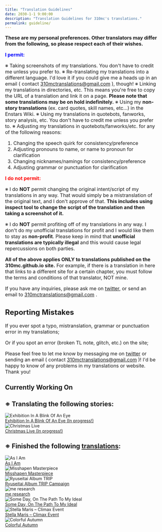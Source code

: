 ```yaml
---
title: "Translation Guidelines"
date: 2030-1-1 9:00:00
description: "Translation Guidelines for 310mc's translations."
permalink: guideline/
---
```




<style>
.intro {
  font-size:16px;
}
</style>

<div class="intro">
<p><b>These are my personal preferences. Other translators may differ from the following, so please respect each of their wishes.</b></p>
<p style="color:blue"><b>I permit:</b></p>

※ Taking screenshots of my translations. You don't have to credit me unless you prefer to.
※ Re-translating my translations into a different language. I'd love it if you could give me a heads up in an email ( contact 310mctranslations@gmail.com ), though!
※ Linking my translations in directories, etc. This means you're free to copy the URL of a translation and link it on a page. __Please note that some translations may be on hold indefinitely.__
※ Using my __non-story translations__ (ex. card quotes, skill names, etc...) in the Enstars Wiki.
※ Using my translations in quotebots, fanworks, story analysis, etc. You don't have to credit me unless you prefer to.
※ Adjusting my translations in quotebots/fanworks/etc. for any of the following reasons:
1. Changing the speech quirk for consistency/preference
2. Adjusting pronouns to name, or name to pronoun for clarification
3. Changing nicknames/namings for consistency/preference
4. Adjusting grammar or punctuation for clarification

<p style="color:red"><b>I do not permit:</b></p>

※ I do __NOT__ permit changing the original intent/script of my translations in any way. That would simply be a mistranslation of the original text, and I don't approve of that. __This includes using inspect tool to change the script of the translation and then taking a screenshot of it.__

※ I do __NOT__ permit profiting off of my translations in any way. I don't do my unofficial translations for profit and I would like them to stay as __non-profit__. Please keep in mind that __unofficial translations are typically illegal__ and this would cause legal repercussions on both parties.

__All of the above applies ONLY to translations published on the 310mc.github.io site.__ For example, if there is a translation in here that links to a different site for a certain chapter, you must follow the terms and conditions of that translator, NOT mine.

If you have any inquiries, please ask me on <a href="https://twitter.com/310mc1" target="_blank">twitter</a>, or send an email to 310mctranslations@gmail.com .

## Reporting Mistakes

If you ever spot a typo, mistranslation, grammar or punctuation error in my translations;

Or if you spot an error (broken TL note, glitch, etc.) on the site;

Please feel free to let me know by messaging me on <a href="https://twitter.com/310mc1" target="_blank">twitter</a> or sending an email ( contact 310mctranslations@gmail.com )! I'd be happy to know of any problems in my translations or website. Thank you!
</div>

## Currently Working On

<h2>※ Translating the following stories:</h2>

<div class="stories">
<div class="story">
    <div class="thumbimage">
        <img
            src="/img/es/scoutstory/blinkexhibition/reibcgframe_300px.jpg"
            alt="Exhibition In A Blink Of An Eye"
        />
    </div>
    <a href="/exhibition_in_a_blink" class="storyName" target="_blank">
        <span>Exhibition In A Blink Of An Eye (In progress!)</span>
        <span class="read soon"></span>
    </a>
</div>
<div class="story">
    <div class="thumbimage">
        <img
            src="/img/es/eventstory/christmaslive/tetorabcgframe_300px.jpg"
            alt="Christmas Live"
        />
    </div>
    <a href="" class="storyName" target="_blank">
        <span>Christmas Live (In progress!)</span>
        <span class="read soon"></span>
    </a>
</div>
<!--<div class="story">
    <div class="thumbimage">
        <img
            src="/img/es/idolstory/aherotoo/c2.jpg"
            alt="Chiaki-related stories"
        />
    </div>
    <a href="" class="storyName" target="_blank">
        <span>Chiaki-related stories</span>
        <span class="read soon"></span>
    </a>
</div>
<div class="story">
    <div class="thumbimage">
        <img
            src="/img/es/idolstory/stayingtrue/c2.jpg"
            alt="Midori-related stories"
        />
    </div>
    <a href="" class="storyName" target="_blank">
        <span>Midori-related stories</span>
        <span class="read soon"></span>
    </a>
</div>
<div class="story">
    <div class="thumbimage">
        <img
            src="/img/es/scoutstory/sportssurvivors/mitsurubcgframe_300px.jpg"
            alt="Sports Survivors"
        />
    </div>
    <a href="" class="storyName" target="_blank">
        <span>Sports Survivors (In Progress!)</span>
        <span class="read soon"></span>
    </a>
</div>
<div class="story">
    <div class="thumbimage">
        <img
            src="/img/es/eventstory/escapemansion/kogabcgframe_300px.jpg"
            alt="Escape Mansion"
        />
    </div>
    <a href="/" class="storyName" target="_blank">
        <span>Escape Mansion (In Progress!)</span>
        <span class="read soon"></span>
    </a>
</div>
<div class="story">
    <div class="thumbimage">
        <img
            src="/img/es/eventstory/graduation/subarucgframe_300px.jpg"
            alt="Graduation"
        />
    </div>
    <a href="" class="storyName" target="_blank">
        <span>Graduation (Chiaki scenes only!)<br>On hold</span>
        <span class="read soon"></span>
    </a>
</div>-->
</div>


<h2>※ Finished the following <a href="/translations" target="_blank">translations</a>:</h2>

<div class="stories">
<div class="story">
    <div class="thumbimage">
        <img
            src="/img/es/idolstory/asiam/c1.jpg"
            alt="As I Am"
        />
    </div>
    <a href="/as_i_am" class="storyName" target="_blank">
        <span>As I Am</span>
        <span class="read"></span>
    </a>
</div>
<div class="story">
    <div class="thumbimage">
        <img
            src="/img/es/idolstory/misshapenmasterpiece/c2.jpg"
            alt="Misshapen Masterpiece"
        />
   </div>
    <a href="/misshapen_masterpiece" class="storyName" target="_blank">
        <span>Misshapen Masterpiece</span>
        <span class="read"></span>
    </a>
</div>
<div class="story">
    <div class="thumbimage">
        <img
            src="/img/es/ryuseitaialbumtrip/ryuseitaialbumtripcoverframe.jpg"
            alt="Ryuseitai Album TRIP"
        />
    </div>
    <a href="/ryuseitai_album_trip" class="storyName" target="_blank">
        <span>Ryuseitai Album TRIP Campaign</span>
        <span class="read"></span>
    </a>
</div>
<div class="story">
    <div class="thumbimage">
        <img
            src="/img/es/idolstory/meresearch/c1.jpg"
            alt="me research"
        />
    </div>
    <a href="/me_research" class="storyName" target="_blank">
        <span>me research</span>
        <span class="read"></span>
    </a>
</div>
<div class="story">
    <div class="thumbimage">
        <img
            src="/img/es/idolstory/idealpath/c1.jpg"
            alt="Some Day, On The Path To My Ideal"
        />
    </div>
    <a href="/someday_on_the_path_to_my_ideal" class="storyName" target="_blank">
        <span>Some Day, On The Path To My Ideal</span>
        <span class="read"></span>
    </a>
</div>
<div class="story">
    <div class="thumbimage">
        <img
            src="/img/es/eventstory/stellamaris/kanatabcgframe_300px.jpg"
            alt="Stella Maris – Climax Event"
        />
    </div>
    <a href="/stella_maris" class="storyName" target="_blank">
        <span>Stella Maris – Climax Event</span>
        <span class="read"></span>
    </a>
</div>
<div class="story">
    <div class="thumbimage">
        <img
            src="/img/es/scoutstory/colorfulautumn/midoribcgframe_300px.jpg"
            alt="Colorful Autumn"
        />
    </div>
    <a href="/colorful_autumn" class="storyName" target="_blank">
        <span>Colorful Autumn</span>
        <span class="read"></span>
    </a>
</div>
</div>
